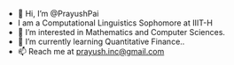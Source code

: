 - 👋 Hi, I’m @PrayushPai
- I am a Computational Linguistics Sophomore at IIIT-H
- 👀 I’m interested in Mathematics and Computer Sciences.
- 🌱 I’m currently learning Quantitative Finance..
- 📫 Reach me at prayush.inc@gmail.com

<!---
PrayushPai/PrayushPai is a ✨ special ✨ repository because its `README.md` (this file) appears on your GitHub profile.
You can click the Preview link to take a look at your changes.
--->
